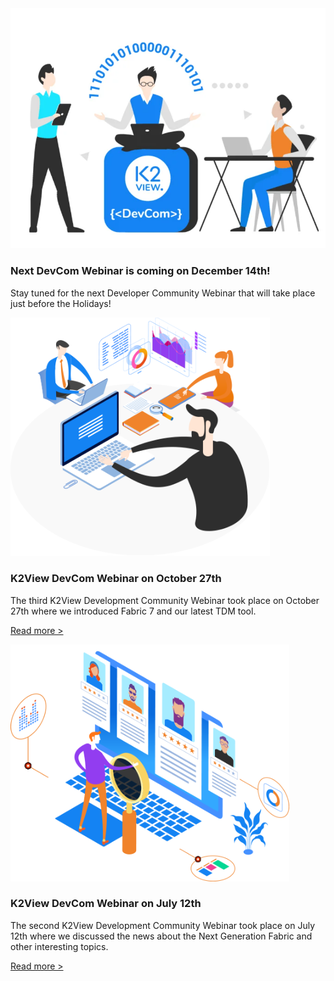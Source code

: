 <!--block-->

<img src="images/devComm.png" style="zoom: 75%;" />

### Next DevCom Webinar is coming on December 14th!

Stay tuned for the next Developer Community Webinar that will take place just before the Holidays! 


<!--block-->

<img src="images/img7.png" style="zoom:90%;" />

### K2View DevCom Webinar on October 27th

The third K2View Development Community Webinar took place on October 27th where we introduced Fabric 7 and our latest TDM tool.

[Read more >](webinar_20211027/20211027_Webinar_Agenda_And_Speakers.md)

<!--block-->

<img src="images/img5.png" style="zoom:90%;" />

### K2View DevCom Webinar on July 12th

The second K2View Development Community Webinar took place on July 12th where we discussed the news about the Next Generation Fabric and other interesting topics.

[Read more >](webinar_20210712/20210712_Webinar_Agenda_And_Speakers.md)

<!--block-->


